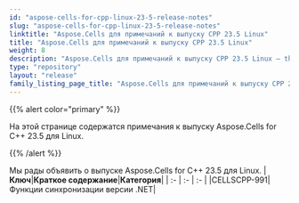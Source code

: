 ```yaml
---
id: "aspose-cells-for-cpp-linux-23-5-release-notes"
slug: "aspose-cells-for-cpp-linux-23-5-release-notes"
linktitle: "Aspose.Cells для примечаний к выпуску CPP 23.5 Linux"
title: "Aspose.Cells для примечаний к выпуску CPP 23.5 Linux"
weight: 8
description: "Aspose.Cells для примечаний к выпуску CPP 23.5 Linux – the latest updates and fixes."
type: "repository"
layout: "release"
family_listing_page_title: "Aspose.Cells для примечаний к выпуску CPP 23.5 Linux"
---
```

{{% alert color="primary" %}}

На этой странице содержатся примечания к выпуску Aspose.Cells for C++ 23.5 для Linux.

{{% /alert %}}

Мы рады объявить о выпуске Aspose.Cells for C++ 23.5 для Linux.
|**Ключ**|**Краткое содержание**|**Категория**|
| :- | :- | :- |
|CELLSCPP-991|Функции синхронизации версии .NET|

